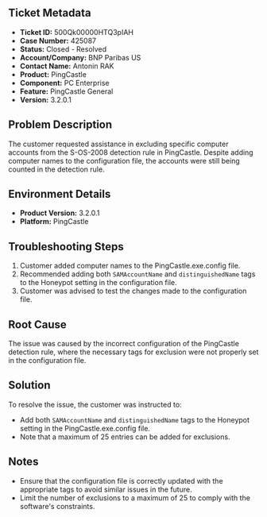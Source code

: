 ## Ticket Metadata
- **Ticket ID:** 500Qk00000HTQ3pIAH
- **Case Number:** 425087
- **Status:** Closed - Resolved
- **Account/Company:** BNP Paribas US
- **Contact Name:** Antonin RAK
- **Product:** PingCastle
- **Component:** PC Enterprise
- **Feature:** PingCastle General
- **Version:** 3.2.0.1

## Problem Description
The customer requested assistance in excluding specific computer accounts from the S-OS-2008 detection rule in PingCastle. Despite adding computer names to the configuration file, the accounts were still being counted in the detection rule.

## Environment Details
- **Product Version:** 3.2.0.1
- **Platform:** PingCastle

## Troubleshooting Steps
1. Customer added computer names to the PingCastle.exe.config file.
2. Recommended adding both `SAMAccountName` and `distinguishedName` tags to the Honeypot setting in the configuration file.
3. Customer was advised to test the changes made to the configuration file.

## Root Cause
The issue was caused by the incorrect configuration of the PingCastle detection rule, where the necessary tags for exclusion were not properly set in the configuration file.

## Solution
To resolve the issue, the customer was instructed to:
- Add both `SAMAccountName` and `distinguishedName` tags to the Honeypot setting in the PingCastle.exe.config file.
- Note that a maximum of 25 entries can be added for exclusions.

## Notes
- Ensure that the configuration file is correctly updated with the appropriate tags to avoid similar issues in the future.
- Limit the number of exclusions to a maximum of 25 to comply with the software's constraints.